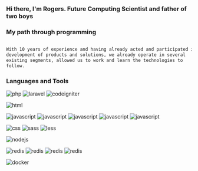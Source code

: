 ### Hi there, I'm Rogers. Future Computing Scientist and father of two boys


### My path through programming

```html

With 10 years of experience and having already acted and participated in
development of products and solutions, we already operate in several
existing segments, allowed us to work and learn the technologies to
follow.

```

### Languages and Tools

![php](https://img.shields.io/badge/PHP-2009-3598db?style=flat-square&logo=php)
![laravel](https://img.shields.io/badge/Laravel-2014-blue?style=flat-square&logo=laravel)
![codeigniter](https://img.shields.io/badge/Codeigniter-2011-blue?style=flat-square&logo=codeigniter)

![html](https://img.shields.io/badge/HTML-2007-3598db?style=flat-square&logo=html5)

![javascript](https://img.shields.io/badge/Javascript-2009-3598db?style=flat-square&logo=javascript)
![javascript](https://img.shields.io/badge/Angular-2015-4db4f9?style=flat-square&logo=angular)
![javascript](https://img.shields.io/badge/JQuery-2011-4db4f9?style=flat-square&logo=jquery)
![javascript](https://img.shields.io/badge/React-2018-4db4f9?style=flat-square&logo=react)
![javascript](https://img.shields.io/badge/React--Native-2018-4db4f9?style=flat-square&logo=react)

![css](https://img.shields.io/badge/CSS-2007-3598db?style=flat-square&logo=css)
![sass](https://img.shields.io/badge/SaSS-2017-c350f4?style=flat-square&logo=sass)
![less](https://img.shields.io/badge/LeSS-2018-c350f4?style=flat-square&logo=less)

![nodejs](https://img.shields.io/badge/NodeJS-2018-3598db?style=flat-square&logo=nodejs)

![redis](https://img.shields.io/badge/redis-2016-d82c20?style=flat-square&logo=redis)
![redis](https://img.shields.io/badge/mysql-2008-d82c20?style=flat-square&logo=mysql)
![redis](https://img.shields.io/badge/elasticsearch-2019-20d62c?style=flat-square&logo=elastic)
![redis](https://img.shields.io/badge/mongo-2016-27bc51?style=flat-square&logo=mongodb)

![docker](https://img.shields.io/badge/docker-2016-3598db?style=flat-square&logo=docker)
